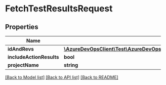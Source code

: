 # FetchTestResultsRequest

## Properties
Name | Type | Description | Notes
------------ | ------------- | ------------- | -------------
**idAndRevs** | [**\AzureDevOpsClient\Test\AzureDevOpsClient\Test\Model\TestCaseResultIdAndRev[]**](TestCaseResultIdAndRev.md) |  | [optional] 
**includeActionResults** | **bool** |  | [optional] 
**projectName** | **string** |  | [optional] 

[[Back to Model list]](../README.md#documentation-for-models) [[Back to API list]](../README.md#documentation-for-api-endpoints) [[Back to README]](../README.md)


